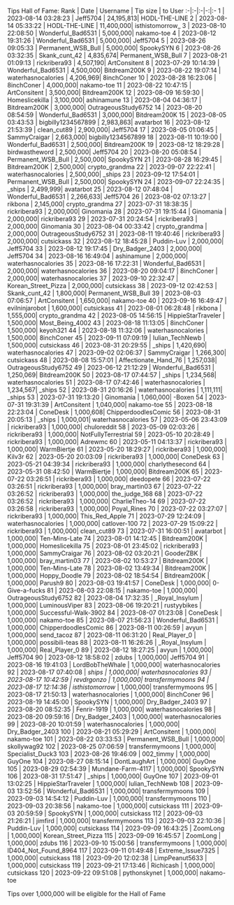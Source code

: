 Tips Hall of Fame:
Rank | Date | Username | Tip size | to User
:-|:-|:-|-:|:-
1 | 2023-08-14 03:28:23 | Jeff5704 | 24,195,813| HODL-THE-LINE
2 | 2023-08-14 05:33:22 | HODL-THE-LINE | 11,400,000| isthistomorrow_
3 | 2023-08-10 22:08:50 | Wonderful_Bad6531 | 5,000,000| nakamo-toe
4 | 2023-08-12 19:31:26 | Wonderful_Bad6531 | 5,000,000| Jeff5704
5 | 2023-08-26 09:05:33 | Permanent_WSB_Bull | 5,000,000| SpookySYN
6 | 2023-08-26 03:32:35 | Skank_cunt_42 | 4,835,674| Permanent_WSB_Bull
7 | 2023-08-21 01:09:13 | rickribera93 | 4,507,190| ArtConsitent
8 | 2023-07-29 10:14:39 | Wonderful_Bad6531 | 4,500,000| Bitdream200K
9 | 2023-08-22 19:07:14 | waterhasnocalories | 4,206,969| 8inchConer
10 | 2023-08-28 16:23:06 | 8inchConer | 4,000,000| nakamo-toe
11 | 2023-08-22 10:47:15 | ArtConsitent | 3,500,000| Bitdream200K
12 | 2023-08-09 16:59:30 | Homeslicekilla | 3,100,000| ashinamune
13 | 2023-08-04 04:36:17 | Bitdream200K | 3,000,000| OutrageousStudy6752
14 | 2023-08-20 08:54:59 | Wonderful_Bad6531 | 3,000,000| Bitdream200K
15 | 2023-08-05 03:43:53 | bigbilly1234567899 | 2,983,863| avatarbot
16 | 2023-08-12 21:53:39 | clean_cut89 | 2,900,000| Jeff5704
17 | 2023-08-05 01:06:45 | SammyCraigar | 2,663,000| bigbilly1234567899
18 | 2023-08-11 10:19:00 | Wonderful_Bad6531 | 2,500,000| Bitdream200K
19 | 2023-08-12 18:29:28 | birdwastheword | 2,500,000| Jeff5704
20 | 2023-08-20 05:08:54 | Permanent_WSB_Bull | 2,500,000| SpookySYN
21 | 2023-08-28 16:29:45 | Bitdream200K | 2,500,000| crypto_grandma
22 | 2023-09-07 22:22:41 | waterhasnocalories | 2,500,000| _ships
23 | 2023-09-12 17:54:01 | Permanent_WSB_Bull | 2,500,000| SpookySYN
24 | 2023-09-07 22:24:35 | _ships | 2,499,999| avatarbot
25 | 2023-08-12 07:48:04 | Wonderful_Bad6531 | 2,266,633| Jeff5704
26 | 2023-08-02 07:13:27 | rikbona | 2,145,000| crypto_grandma
27 | 2023-07-31 18:38:35 | rickribera93 | 2,000,000| Ginomania
28 | 2023-07-31 19:15:44 | Ginomania | 2,000,000| rickribera93
29 | 2023-07-31 20:24:54 | rickribera93 | 2,000,000| Ginomania
30 | 2023-08-04 00:33:42 | crypto_grandma | 2,000,000| OutrageousStudy6752
31 | 2023-08-11 19:40:46 | rickribera93 | 2,000,000| cutsickass
32 | 2023-08-12 18:45:28 | Puddin-Luv | 2,000,000| Jeff5704
33 | 2023-08-12 19:17:45 | Dry_Badger_2403 | 2,000,000| Jeff5704
34 | 2023-08-16 16:49:04 | ashinamune | 2,000,000| waterhasnocalories
35 | 2023-08-16 17:22:31 | Wonderful_Bad6531 | 2,000,000| waterhasnocalories
36 | 2023-08-20 09:04:17 | 8inchConer | 2,000,000| waterhasnocalories
37 | 2023-09-10 22:32:47 | Korean_Street_Pizza | 2,000,000| cutsickass
38 | 2023-09-12 02:42:53 | Skank_cunt_42 | 1,800,000| Permanent_WSB_Bull
39 | 2023-08-03 07:06:57 | ArtConsitent | 1,650,000| nakamo-toe
40 | 2023-09-16 16:49:47 | evilninjarobot | 1,600,000| cutsickass
41 | 2023-08-01 06:28:48 | rikbona | 1,555,000| crypto_grandma
42 | 2023-08-05 14:56:15 | HippieStarTraveler | 1,500,000| Most_Being_4002
43 | 2023-08-18 11:13:05 | 8inchConer | 1,500,000| keyoh321
44 | 2023-08-18 11:32:06 | waterhasnocalories | 1,500,000| 8inchConer
45 | 2023-09-11 07:09:19 | Iulian_TechNewb | 1,500,000| cutsickass
46 | 2023-08-31 20:29:55 | _ships | 1,420,690| waterhasnocalories
47 | 2023-09-02 02:06:37 | SammyCraigar | 1,266,300| cutsickass
48 | 2023-08-08 15:57:01 | Affectionate_Hand_76 | 1,257,038| OutrageousStudy6752
49 | 2023-06-12 21:12:29 | Wonderful_Bad6531 | 1,250,069| Bitdream200K
50 | 2023-08-17 07:44:57 | _ships | 1,234,568| waterhasnocalories
51 | 2023-08-17 07:42:46 | waterhasnocalories | 1,234,567| _ships
52 | 2023-08-31 20:16:26 | waterhasnocalories | 1,111,111| _ships
53 | 2023-07-31 19:13:20 | Ginomania | 1,060,000| -Boxen
54 | 2023-07-31 19:31:39 | ArtConsitent | 1,040,000| nakamo-toe
55 | 2023-08-18 22:23:04 | ConeDesk | 1,000,608| ChipperdoodlesComic
56 | 2023-08-31 20:05:13 | _ships | 1,000,001| waterhasnocalories
57 | 2023-05-06 23:43:09 | rickribera93 | 1,000,000| chuloreddit
58 | 2023-05-09 02:03:26 | rickribera93 | 1,000,000| NotFullyTerrestrial
59 | 2023-05-10 20:28:49 | rickribera93 | 1,000,000| Adrewmc
60 | 2023-05-11 04:13:37 | rickribera93 | 1,000,000| WarmBiertje
61 | 2023-05-20 18:29:27 | rickribera93 | 1,000,000| Kilv3r
62 | 2023-05-20 20:03:09 | rickribera93 | 1,000,000| ConeDesk
63 | 2023-05-21 04:39:34 | rickribera93 | 1,000,000| charlythesecond
64 | 2023-05-31 08:42:50 | WarmBiertje | 1,000,000| Bitdream200K
65 | 2023-07-22 03:26:51 | rickribera93 | 1,000,000| deedopete
66 | 2023-07-22 03:26:51 | rickribera93 | 1,000,000| bray_martin03
67 | 2023-07-22 03:26:52 | rickribera93 | 1,000,000| the_judge_168
68 | 2023-07-22 03:26:52 | rickribera93 | 1,000,000| CharlieTheo-14
69 | 2023-07-22 03:26:58 | rickribera93 | 1,000,000| Poyal_Rines
70 | 2023-07-22 03:27:07 | rickribera93 | 1,000,000| This_Red_Apple
71 | 2023-07-29 12:24:09 | waterhasnocalories | 1,000,000| catlover-100
72 | 2023-07-29 15:09:22 | rickribera93 | 1,000,000| clean_cut89
73 | 2023-07-31 16:00:51 | avatarbot | 1,000,000| Ten-Mins-Late
74 | 2023-08-01 14:12:45 | Bitdream200K | 1,000,000| Homeslicekilla
75 | 2023-08-01 23:45:02 | rickribera93 | 1,000,000| SammyCraigar
76 | 2023-08-02 03:20:21 | GooderZBK | 1,000,000| bray_martin03
77 | 2023-08-02 10:53:27 | Bitdream200K | 1,000,000| Ten-Mins-Late
78 | 2023-08-02 13:49:34 | Bitdream200K | 1,000,000| Hoppy_Doodle
79 | 2023-08-02 18:54:54 | Bitdream200K | 1,000,000| Parush9
80 | 2023-08-03 19:41:57 | ConeDesk | 1,000,000| 0-Give-a-fucks
81 | 2023-08-03 22:08:15 | nakamo-toe | 1,000,000| OutrageousStudy6752
82 | 2023-08-04 17:32:35 | _Royal_Insylum | 1,000,000| LuminousViper
83 | 2023-08-06 19:20:21 | rustyybikes | 1,000,000| Successful-Walk-3902
84 | 2023-08-07 01:23:08 | ConeDesk | 1,000,000| nakamo-toe
85 | 2023-08-07 21:56:23 | Wonderful_Bad6531 | 1,000,000| ChipperdoodlesComic
86 | 2023-08-11 00:26:59 | avyun | 1,000,000| send_tacoz
87 | 2023-08-11 06:31:20 | Real_Player_0 | 1,000,000| possibili-teas
88 | 2023-08-11 16:26:26 | _Royal_Insylum | 1,000,000| Real_Player_0
89 | 2023-08-12 18:27:25 | avyun | 1,000,000| Jeff5704
90 | 2023-08-12 18:58:02 | zdubs | 1,000,000| Jeff5704
91 | 2023-08-16 19:41:03 | LordBobTheWhale | 1,000,000| waterhasnocalories
92 | 2023-08-17 07:40:08 | _ships | 1,000,000| waterhasnocalories
93 | 2023-08-17 10:42:59 | revdrgonzo | 1,000,000| transfermymoons
94 | 2023-08-17 12:14:36 | isthistomorrow_ | 1,000,000| transfermymoons
95 | 2023-08-17 21:50:13 | waterhasnocalories | 1,000,000| 8inchConer
96 | 2023-08-19 14:45:00 | SpookySYN | 1,000,000| Dry_Badger_2403
97 | 2023-08-20 08:52:35 | Fenrir-1919 | 1,000,000| waterhasnocalories
98 | 2023-08-20 09:59:16 | Dry_Badger_2403 | 1,000,000| waterhasnocalories
99 | 2023-08-20 10:01:59 | waterhasnocalories | 1,000,000| Dry_Badger_2403
100 | 2023-08-21 05:29:29 | ArtConsitent | 1,000,000| nakamo-toe
101 | 2023-08-22 03:33:53 | Permanent_WSB_Bull | 1,000,000| skollywag92
102 | 2023-08-25 07:06:59 | transfermymoons | 1,000,000| Specialist_Duck3
103 | 2023-08-26 19:46:09 | 002_timmy | 1,000,000| GuyOne
104 | 2023-08-27 08:15:14 | DontLaughArt | 1,000,000| GuyOne
105 | 2023-08-29 02:54:39 | Mundane-Farm-4117 | 1,000,000| SpookySYN
106 | 2023-08-31 17:51:47 | _ships | 1,000,000| GuyOne
107 | 2023-09-01 13:02:25 | HippieStarTraveler | 1,000,000| Iulian_TechNewb
108 | 2023-09-03 13:52:56 | Wonderful_Bad6531 | 1,000,000| transfermymoons
109 | 2023-09-03 14:54:12 | Puddin-Luv | 1,000,000| transfermymoons
110 | 2023-09-03 20:38:56 | nakamo-toe | 1,000,000| cutsickass
111 | 2023-09-03 20:59:59 | SpookySYN | 1,000,000| cutsickass
112 | 2023-09-03 21:26:21 | jimfird | 1,000,000| transfermymoons
113 | 2023-09-03 22:10:36 | Puddin-Luv | 1,000,000| cutsickass
114 | 2023-09-09 16:43:25 | ZoomLong | 1,000,000| Korean_Street_Pizza
115 | 2023-09-09 16:45:57 | ZoomLong | 1,000,000| zdubs
116 | 2023-09-10 15:00:56 | transfermymoons | 1,000,000| ID404_Not_Found_8964
117 | 2023-09-11 01:49:48 | Extreme_Issue7325 | 1,000,000| cutsickass
118 | 2023-09-20 12:02:38 | LimpPeanut5633 | 1,000,000| cutsickass
119 | 2023-09-21 17:13:46 | Richicash | 1,000,000| cutsickass
120 | 2023-09-22 09:51:08 | pythonskynet | 1,000,000| nakamo-toe

Tips over 1,000,000 will be eligible for the Hall of Fame
